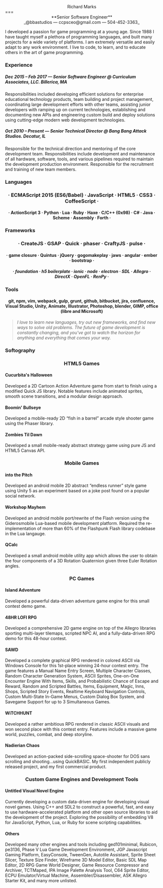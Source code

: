 <center> Richard Marks </center>
===
<center> **Senior Software Engineer** </center>
<center>_@bbastudios &mdash; ccpsceo@gmail.com &mdash; 504-452-3363_</center>

I developed a passion for game programming at a young age. Since 1988 I have taught myself a plethora of programming languages, and built many projects for a wide variety of platforms. I am extremely versatile and easily adapt to any work environment. I live to code, to learn, and to educate others in the art of game programming.

### Experience
##### Dec 2015 &ndash; Feb 2017 &mdash; Senior Software Engineer @ Curriculum Associates, LLC. Billerica, MA
Responsibilities included developing efficient solutions for enterprise educational technology products, team building and project management, coordinating large development efforts with other teams, assisting junior developers with ramping up on current technologies, establishing and documenting new APIs and engineering custom build and deploy solutions using cutting-edge modern web development technologies.

##### Oct 2010 &ndash; Present &mdash; Senior Technical Director @ Bang Bang Attack Studios. Decatur, IL
Responsible for the technical direction and mentoring of the core development team. Responsibilities include development and maintenance of all hardware, software, tools, and various pipelines required to maintain the development production environment. Responsible for the recruitment and training of new team members.

### Languages
### <center> &centerdot; ECMAScript 2015 (ES6/Babel) &centerdot; JavaScript &centerdot; HTML5 &centerdot; CSS3 &centerdot; CoffeeScript &centerdot;</center>

#### <center> &centerdot; ActionScript 3 &centerdot; Python &centerdot; Lua &centerdot; Ruby &centerdot; Haxe &centerdot; C/C++ (0x98) &centerdot; C# &centerdot; Java &centerdot; Scheme &centerdot; Assembly &centerdot; Forth &centerdot;

### Frameworks
### <center> &centerdot; CreateJS &centerdot; GSAP &centerdot; Quick &centerdot; phaser &centerdot; CraftyJS &centerdot; pulse &centerdot;

#### <center> &centerdot; game closure &centerdot; Quintus &centerdot; jQuery &centerdot; gogomakeplay &centerdot; jaws &centerdot; angular &centerdot; ember &centerdot; bootstrap &centerdot;

##### <center> &centerdot; foundation &centerdot; h5 boilerplate &centerdot; ionic &centerdot; node &centerdot; electron &centerdot; SDL &centerdot; Allegro &centerdot; DirectX &centerdot; OpenFL &centerdot; RenPy &centerdot; </center>

### Tools
#### <center> git, npm, vim, webpack, gulp, grunt, github, bitbucket, jira, confluence, Visual Studio, Unity, Animate, Illustrator, Photoshop, blender, GIMP, office (libre and Microsoft)

> _I love to learn new languages, try out new frameworks, and find new ways to solve old problems. The future of game development is constantly changing, and you've got to watch the horizon for anything and everything that comes your way._

### Softography
### <center> HTML5 Games </center>
#### Cucurbita's Halloween
Developed a 2D Cartoon Action Adventure game from start to finish using a modified Quick JS library. Notable features include animated sprites, smooth scene transitions, and a modular design approach.

#### Boomin' Bullseye
Developed a mobile-ready 2D “fish in a barrel” arcade style shooter game using the Phaser library.

#### Zombies Til Dawn
Developed a small mobile-ready abstract strategy game using pure JS and HTML5 Canvas API.

### <center> Mobile Games </center>
#### into the Pitch
Developed an android mobile 2D abstract “endless runner” style game using Unity 5 as an experiment based on a joke post found on a popular social network.

#### Workshop Mayhem
Developed an android mobile port/rewrite of the Flash version using the Giderosmobile Lua-based mobile development platform. Required the re-implementation of more than 60% of the Flashpunk Flash library codebase in the Lua langauge.

#### QCalc
Developed a small android mobile utility app which allows the user to obtain the four components of a 3D Rotation Quaternion given three Euler Rotation angles.

### <center> PC Games </center>
#### Island Adventure
Developed a powerful data-driven adventure game engine for this small contest demo game.

#### 48HR LOFI RPG
Developed a comprehensive 2D game engine on top of the Allegro libraries sporting multi-layer tilemaps, scripted NPC AI, and a fully-data-driven RPG demo for this 48-hour contest.

#### SAWD
Developed a complete graphical RPG rendered in colored ASCII via Windows Console for this 1st-place winning 24-hour contest entry. The game features a Manual Name Entry Screen, Multiple Character Classes, Random Character Generation System, ASCII Sprites, One-on-One Encounter Engine With Items, Skills, and Probabilistic Chance of Escape and Reward, Random and Scripted Battles, Items, Equipment, Magic, Inns, Shops, Scripted Story Events, Realtime Keyboard Navigation Controls, Custom Multi-State In-Game Menus, Custom Dialog Box System, and Savegame Support for up to 3 Simultaneous Games.

#### WiTCHHUNT
Developed a rather ambitious RPG rendered in classic ASCII visuals and won second place with this contest entry. Features include a massive game world, puzzles, combat, and deep storyline.

#### Nadierian Chaos
Developed an action-packed side-scrolling space-shooter for DOS sans scrolling and shooting...using QuickBASIC. My first independent publicly released project, and my first commercial product.

### <center> Custom Game Engines and Development Tools </center>

#### Untitled Visual Novel Engine
Currently developing a custom data-driven engine for developing visual novel games. Using C++ and SDL2 to construct a powerful, fast, and easy to use hardware-accelerated platform and other open source libraries to aid the development of the project. Exploring the possibility of embedding V8 for JavaScript, Python, Lua, or Ruby for scene scripting capabilities.

#### Others
Developed many other engines and tools including ged101minimal, Rubicon, pe3136, Phase V Lua Game Development Environment, JGP Javascript Gaming Platform, EasyConsole, TweenGen, Autotile Assistant, Sprite Sheet Slicer, Texture Size Finder, Wireframe 3D Model Editor, Basic SDL Map Editor, 2D RPG Game World Designer, Game Resource Compressor and Archiver, TCTMaped, IPA Image Palette Analysis Tool, C64 Sprite Editor, ECPU Emulator/Virtual Machine,
Assembler/Disassembler, ASK Allegro Starter Kit, and many more unlisted.
